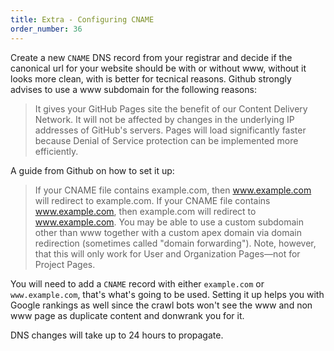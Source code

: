 ```yaml
---
title: Extra - Configuring CNAME
order_number: 36
---
```


Create a new `CNAME` DNS record from your registrar and decide if the canonical url for your website should be with or without www, without it looks more clean, with is better for tecnical reasons. Github strongly advises to use a www subdomain for the following reasons:

> It gives your GitHub Pages site the benefit of our Content Delivery Network.
> It will not be affected by changes in the underlying IP addresses of GitHub's servers.
> Pages will load significantly faster because Denial of Service protection can be implemented more efficiently.

A guide from Github on how to set it up:

> If your CNAME file contains example.com, then www.example.com will redirect to example.com.
> If your CNAME file contains www.example.com, then example.com will redirect to www.example.com.
> You may be able to use a custom subdomain other than www together with a custom apex domain via domain redirection (sometimes called "domain forwarding"). Note, however, that this will only work for User and Organization Pages—not for Project Pages.

You will need to add a `CNAME` record with either `example.com` or `www.example.com`, that's what's going to be used. Setting it up helps you with Google rankings as well since the crawl bots won't see the www and non www page as duplicate content and donwrank you for it.

DNS changes will take up to 24 hours to propagate.
